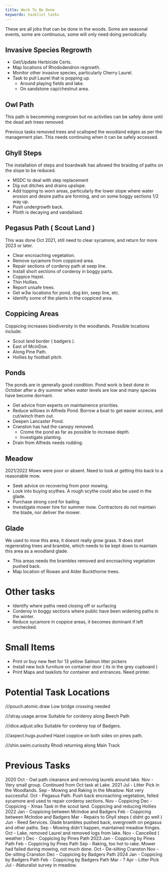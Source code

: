```yaml
---
title: Work To Be Done 
keywords: tasklist tasks
---
```


These are all jobs that can be done in the woods. Some are seasonal events, some are continuous, some will only need doing periodically.


## Invasive Species Regrowth

* Get/Update Herbicide Certs.
* Map locations of Rhododendron regrowth.
* Monitor other invasive species, particularly Cherry Laurel.
* Task to pull Laurel that is popping up.
    - Around playing fields and lake.
    - On sandstone cap/chestnut area.

## Owl Path

This path is becomming overgrown but no activities can be safely done until the dead ash trees removed.

Previous tasks removed trees and scalloped the woodland edges as per the management plan. This needs continuing when it can be safely accessed.


## Ghyll Steps

The installation of steps and boardwalk has allowed the braiding of paths on the slope to be reduced. 

* MSDC to deal with step replacement
* Dig out ditches and drains upslope.
* Add topping to worn areas, particularly the lower slope where water erosion and desire paths are forming, and on some boggy sections 1/2 way up.
* Push undergrowth back.
* Plinth is decaying and vandalised.

## Pegasus Path ( Scout Land )

This was done Oct 2021, still need to clear sycamore, and return for more 2023 or later.

* Clear encroaching vegetation.
* Remove sycamore from coppiced area.
* Repair sections of corderoy path at seep line.
* Install short sections of corderoy in boggy parts.
* Coppice Hazel.
* Thin Hollies.
* Report unsafe trees.
* Get w3w locations for pond, dog bin, seep line, etc.
* Identify some of the plants in the coppiced area.

## Coppicing Areas

Coppicing increases biodiversity in the woodlands. Possible locations include:

* Scout land border ( badgers ).
* East of McinDoe.
* Along Pine Path.
* Hollies by football pitch.

## Ponds

The ponds are in generally good condition. Pond work is best done in October after a dry summer when water levels are low and many species have become dormant.

* Get advice from experts on maintainence priorities.
* Reduce willows in Alfreds Pond. Borrow a boat to get easier access, and cut/winch them out.
* Deepen Lancaster Pond.
* Cranston has had the canopy removed. 
    - Crome the pond as far as possible to increase depth. 
    - Investigate planting. 
* Drain from Alfreds needs rodding.

## Meadow

2021/2022 Mows were poor or absent. Need to look at getting this back to a reasonable mow.

* Seek advice on recovering from poor mowing.
* Look into buying scythes. A rough scythe could also be used in the glade.
* Purchase strong cord for bailing.
* Investigate mower hire for summer mow. Contractors do not maintain the blade, nor deliver the mower.

## Glade

We used to mow this area, it doesnt really grow grass. It does start regererating trees and bramble, which needs to be kept down to maintain this area as a woodland glade.

* This areas needs the brambles removed and encroaching vegetation pushed back.
* Map location of Rowan and Alder Buckthorne trees.

# Other tasks

* Identify where paths need closing off or surfacing
* Corderoy in boggy sections where public have been widening paths in the winter.
* Reduce sycamore in coppice areas, it becomes dominant if left unchecked.

# Small Items

* Print or buy new feet for 13 yellow Salmon litter pickers
* Install new lock furniture on container door ( its in the grey cupboard )
* Print Maps and tasklists for container and entrances. Need printer.

# Potential Task Locations

///pouch.atomic.draw Low bridge crossing needed 

///stray.usage.arrow Suitable for corderoy along Beech Path

///dice.adjust.silks Suitable for corderoy top of Badgers. 

///aspect.hugs.pushed Hazel coppice on both sides on pines path.

///shin.swim.curiosity Rhodi returning along Main Track

# Previous Tasks

2020 Oct - Owl path clearance and removing laurels around lake.
     Nov - Very small group. Continued from Oct task at Lake.
2021 Jul - Litter Pick in the Woodlands.
     Sep - Mowing and Raking in the Meadow. Not very successful.
     Oct - Pegasus Path. Push back encroaching vegetation, felled sycamore and used to repair corderoy sections.
     Nov - Coppicing
     Dec - Coppicing - Xmas Task in the scout land. Coppicing and reducing Hollies 
2022 Jan - Coppicing between McIndoe and Badgers
     Feb - Coppicing between McIndoe and Badgers
     Mar - Repairs to Ghyll steps ( didnt go well )
     Jun - Reed Services. Glade brambles pushed back, overgrowth on pegasus and other paths. 
     Sep - Mowing didn't happen, maintained meadow fringes.
     Oct - Lake, removed Laurel and removed logs from lake.
     Nov - Cancelled ( weather )
     Dec - Coppicing by Pines Path
2023 Jan - Coppicing by Pines Path
     Feb - Coppicing by Pines Path
     Sep - Raking, too hot to rake. Mower had failed during mowing, not much done.
     Oct - De-silting Cranston
     Nov - De-silting Cranston
     Dec - Coppicing by Badgers Path
2024 Jan - Coppicing by Badgers Path
     Feb - Coppicing by Badgers Path
     Mar - ?
     Apr - Litter Pick
     Jul - iNaturalist survey in meadow.

